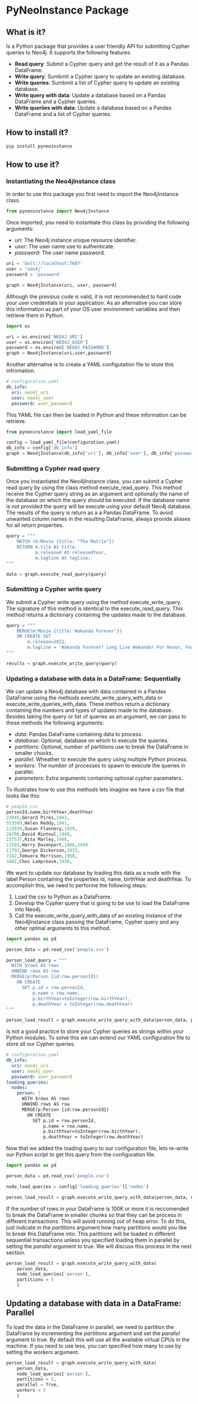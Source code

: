 # PyNeoInstance Package

## What is it?

Is a Python package that provides a user friendly API for submitting Cypher queries to Neo4j.
It supports the following features:

- __Read query__: Submit a Cypher query and get the result of it as a Pandas DataFrame.
- __Write query__: Sumbmit a Cypher query to update an existing database.
- __Write queries__: Sumbmit a list of Cypher query to update an existing database.
- __Write query with data__: Update a database based on a Pandas DataFrame and a Cypher queries.
- __Write queriies with data__: Update a database based on a Pandas DataFrame and a list of Cypher queries.

## How to install it?

```python
pip install pyneoinstance
```

## How to use it?

### Instantiating the Neo4jInstance class

In order to use this package you first need to import the Neo4jInstance class.

```python
from pyneoinstance import Neo4jInstance
```

Once imported, you need to instantiate this class by providing the following arguments:

- _uri_: The Neo4j instance unique resource identifier.
- _user_: The user name use to authenticate. 
- _password_: The user name password.

```python
uri = 'bolt://localhost:7687'
user = 'neo4j'
password = 'password'

graph = Neo4jInstance(uri, user, password)
```

Although the previous code is valid, it is not recommended to hard code your user credentials in your application. As an alternative you can store this information as part of your OS user environment variables and then retrieve them in Python.

```python
import os

uri = os.environ['NEO4J_URI']
user = os.environ['NEO4J_USER']
password = os.environ['NEO4J_PASSWORD']
graph = Neo4jInstance(uri,user,password)
```
Another alternative is to create a YAML configutation file to store this infromation.

```yaml
# configuration.yaml
db_info:
  uri: neo4j_uri
  user: neo4j_user
  password: user_password
```

This YAML file can then be loaded in Python and these information can be retrieve.

```python
from pyneoinstance import load_yaml_file

config = load_yaml_file(configuration.yaml)
db_info = config['db_info']
graph = Neo4jInstance(db_info['uri'], db_info['user'], db_info['password'])
```
### Submitting a Cypher read query

Once you instantiated the Neo4jInstance class, you can submit a Cypher read query by using the class method execute\_read\_query. This method receive the Cypher query string as an argument and optionally the name of the database on which the query should be executed. If the database name is not provided the query will be execute using your default Neo4j database. The results of the query is return as a a Pandas DataFrame. To avoid unwanted column names in the resulting DataFrame, always provide aliases for all return properties.

```python
query = """
    MATCH (m:Movie {title: "The Matrix"})
    RETURN m.tile AS title,
           m.released AS releasedYear,
           m.tagline AS tagline;
"""

data = graph.execute_read_query(query)
```
### Submitting a Cypher write query

We submit a Cypher write query using the method execute\_write\_query. The signature of this method is identical to the execute\_read\_query. This method returns a dictionary containing the updates made to the database.

```python
query = """
    MERGE(m:Movie {title:'Wakanda Forever'})
    ON CREATE SET
        m.release=2022,
        m.tagline = 'Wakanda Forever! Long Live Wakanda! For Honor, For Legacy, For Wakanda!'
"""

results = graph.execute_write_query(query)
```

### Updating a database with data in a DataFrame: Sequentially

We can update a Neo4j database with data contained in a Pandas DataFrame using the methods execute\_write\_query\_with\_data or execute\_write\_queries\_with\_data. These methos return a dictionary containing the numbers and types of updates made to the database. Besides taking the query or list of queries as an argument, we can pass to these methods the following arguments:

- _data_: Pandas DataFrame containing data to process.
- _database_: Optional, database on which to execute the quieries.
- _partitions_: Optional, number of partitions use to break the DataFrame in smaller chucks.
- _parallel_: Wheather to execute the query using multiple Python process.
- _workers_: The number of processes to spawn to execute the queries in parallel.
- _parameters_: Extra arguments containing optional cypher parameters.

To illustrates how to use this methods lets imagine we have a csv file that looks like this:

```python
# people.csv
personId,name,birthYear,deathYear
23945,Gérard Pirès,1942,
553509,Helen Reddy,1941,
113934,Susan Flannery,1939,
26706,David Rintoul,1948,
237537,Rita Marley,1946,
11502,Harry Davenport,1866,1949
11792,George Dickerson,1933,
7242,Temuera Morrison,1960,
3482,Chus Lampreave,1930,
```

We want to update our database by loading this data as a node with the label Person containing the properties id, name, birthYear and deathYear. To accomplish this, we need to performe the following steps:

1. Load the csv to Python as a DataFrame.
2. Develop the Cypher query that is going to be use to load the DataFrame into Neo4j.
3. Call the execute\_write\_query\_with\_data of an existing instance of the Neo4jInstance class passing the DataFrame, Cypher query and any other optinal arguments to this method. 

```python
import pandas as pd

person_data = pd.read_csv('people.csv')

person_load_query = """
  WITH $rows AS rows
  UNWIND rows AS row
  MERGE(p:Person {id:row.personId})
    ON CREATE
      SET p.id = row.personId,
          p.name = row.name,
          p.birthYear=toInteger(row.birthYear),
          p.deathYear = toInteger(row.deathYear)
"""

person_load_result = graph.execute_write_query_with_data(person_data, person_load_query)
```

Is not a good practice to store your Cypher queries as strings within your Python modules. To solve this we can extend our YAML configuration file to store all our Cypher queries.

```yaml
# configuration.yaml
db_info:
  uri: neo4j_uri
  user: neo4j_user
  password: user_password
loading_queries:
  nodes:
    person: |
      WITH $rows AS rows
      UNWIND rows AS row
      MERGE(p:Person {id:row.personId})
        ON CREATE
          SET p.id = row.personId,
              p.name = row.name,
              p.birthYear=toInteger(row.birthYear),
              p.deathYear = toInteger(row.deathYear)
```

Now that we added the loading query to our configuration file, lets re-write our Python script to get this query from the configuration file.

```python
import pandas as pd

person_data = pd.read_csv('people.csv')

node_load_queries = config['loading_queries']['nodes']

person_load_result = graph.execute_write_query_with_data(person_data, node_load_queries['person'])
```

If the number of rows in your DataFrame is 100K or more it is reccomended to break the DataFrame in smaller chunks so that they can be process in different transactions. This will avoid running out of heap error. To do this, just indicate in the _partitions_ argument how many partitions would you like to break this DataFrame into. This partitions will be loaded in different sequential transactions unless you specified loading them in parallel by setting the _parallel_ argument to true. We will discuss this process in the next section.

```python
person_load_result = graph.execute_write_query_with_data(
    person_data,
    node_load_queries['person'],
    partitions = 5
    )
```
## Updating a database with data in a DataFrame: Parallel  

To load the data in the DataFrame in parallel, we need to partition the DataFrame by incrementing the _partitions_ argument and set the _parallel_ argument to true. By default this will use all the available virtual CPUs in the machine. If you need to use less, you can specified how many to use by setting the _workers_ argument.

```python
person_load_result = graph.execute_write_query_with_data(
    person_data,
    node_load_queries['person'],
    partitions = 5,
    parallel = True,
    workers = 5
    )
```
